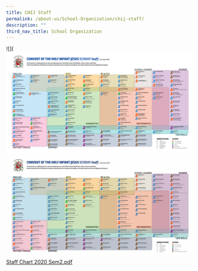 ```yaml
---
title: CHIJ Staff
permalink: /about-us/School-Organization/chij-staff/
description: ""
third_nav_title: School Organization
---
```

![](![](/images/Staff%20Chart%202022%20.png)
![](/images/Staff%20Chart%202020%20Sem2.jpg)
[Staff Chart 2020 Sem2.pdf ](/files/Staff%20Chart%202020%20Sem2.pdf)